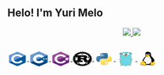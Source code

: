 ## Helo! I'm Yuri Melo
 
<div align="center">
  <a href="https://github.com/YuriMel0">
  <img height="180em" src="https://github-readme-stats.vercel.app/api?username=Yur1M3lo&show_icons=true&theme=dracula&include_all_commits=true&count_private=true"/>
  <img height="180em" src="https://github-readme-stats.vercel.app/api/top-langs/?username=Yur1M3lo&layout=compact&langs_count=7&theme=dracula"/>
</div>

 ##
<div>
  <img align="center" alt="yuri-c" height="30" width="40" src="https://github.com/devicons/devicon/blob/master/icons/c/c-original.svg">
  <img align="center" alt="yuri-c++" height="30" width="40" src="https://github.com/devicons/devicon/blob/master/icons/cplusplus/cplusplus-original.svg">
  <img align="center" alt="yuri-c#" height="30" width="40" src="https://github.com/devicons/devicon/blob/master/icons/csharp/csharp-original.svg">
  <img align="center" alt="yuri-rust" height="30" width="40" src="https://github.com/devicons/devicon/blob/master/icons/rust/rust-plain.svg">
  <img align="center" alt="yuri-python" height="30" width="40" src="https://github.com/devicons/devicon/blob/master/icons/python/python-original.svg">
  <img align="center" alt="yuri-kotlin" height="30" width="40" src="https://github.com/devicons/devicon/blob/master/icons/go/go-original.svg">
  <img align="center" alt="yuri-linux" height="30" width="40" src="https://github.com/devicons/devicon/blob/master/icons/linux/linux-original.svg">
</div>

